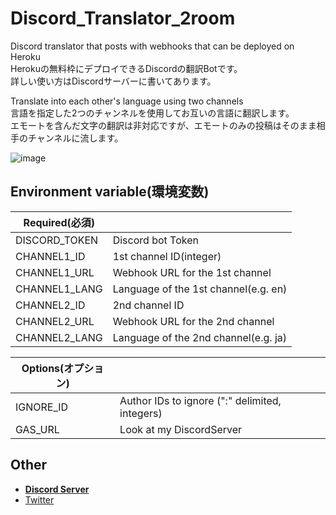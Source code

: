 # Discord_Translator_2room
Discord translator that posts with webhooks that can be deployed on Heroku  
Herokuの無料枠にデプロイできるDiscordの翻訳Botです。  
詳しい使い方はDiscordサーバーに書いてあります。  
  
Translate into each other's language using two channels  
言語を指定した2つのチャンネルを使用してお互いの言語に翻訳します。  
エモートを含んだ文字の翻訳は非対応ですが、エモートのみの投稿はそのまま相手のチャンネルに流します。  

![image](img/2room.gif)  

## Environment variable(環境変数)
|Required(必須)||
|---|---|
|DISCORD_TOKEN|Discord bot Token|
|CHANNEL1_ID|1st channel ID(integer)|
|CHANNEL1_URL|Webhook URL for the 1st channel|
|CHANNEL1_LANG|Language of the 1st channel(e.g. en)|
|CHANNEL2_ID|2nd channel ID|
|CHANNEL2_URL|Webhook URL for the 2nd channel|
|CHANNEL2_LANG|Language of the 2nd channel(e.g. ja)|
  
|Options(オプション)||
|---|---|
|IGNORE_ID|Author IDs to ignore (":" delimited, integers)|
|GAS_URL|Look at my DiscordServer|  
  
## Other
- [__Discord Server__](https://discord.gg/bhpBKCJV8R)
- [Twitter](https://twitter.com/__Charahiro)
